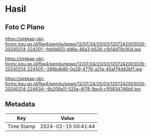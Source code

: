 # Hasil

## Foto C Plano

https://sirekap-obj-formc.kpu.go.id/fbe4/pemilu/ppwp/12/07/24/20/03/1207242003026-20240214-224201--febfa803-dd6a-46a3-b526-c1b14d79c90d.jpg

https://sirekap-obj-formc.kpu.go.id/fbe4/pemilu/ppwp/12/07/24/20/03/1207242003026-20240214-224505--286bdb86-0e29-4776-a21e-45af74d42bf1.jpg

https://sirekap-obj-formc.kpu.go.id/fbe4/pemilu/ppwp/12/07/24/20/03/1207242003026-20240214-224634--6b209a11-525a-4f78-9ac9-c1f5834746b6.jpg


## Metadata

| Key        | Value               |
| ---------- | ------------------- |
| Time Stamp | 2024-02-15 00:41:44 |



